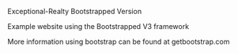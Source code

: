 Exceptional-Realty Bootstrapped Version

Example website using the Bootstrapped V3 framework

More information using bootstrap can be found at getbootstrap.com